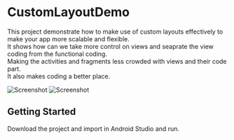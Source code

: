 # CustomLayoutDemo

This project demonstrate how to make use of custom layouts effectively to make your app more scalable and flexible.<br />
It shows how can we take more control on views and seaprate the view coding from the functional coding.<br />
Making the activities and fragments less crowded with views and their code part.<br />
It also makes coding a better place.

![Screenshot](https://cloud.githubusercontent.com/assets/4559525/26555087/1b08f602-44b1-11e7-91ce-4500270de182.jpeg)
![Screenshot](https://cloud.githubusercontent.com/assets/4559525/26555088/1b0e3b08-44b1-11e7-8192-644b50d91237.jpeg)


## Getting Started

Download the project and import in Android Studio and run. 
